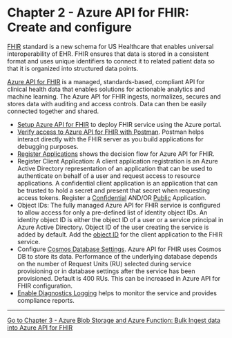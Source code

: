# Chapter 2 - Azure API for FHIR: Create and configure

[FHIR](https://hl7.org/fhir/) standard is a new schema for US Healthcare that enables universal interoperability of EHR. FHIR ensures that data is stored in a consistent format   and uses unique identifiers to connect it to related patient data so that it is organized into structured data points.

[Azure API for FHIR](https://docs.microsoft.com/en-us/azure/healthcare-apis/) is a managed, standards-based, compliant API for clinical health data that enables solutions for actionable analytics and machine learning.
The Azure API for FHIR ingests, normalizes, secures and stores data with auditing and access controls.  Data can then be easily connected together and shared.

* [Setup Azure API for FHIR](https://docs.microsoft.com/en-us/azure/healthcare-apis/fhir-paas-portal-quickstart) to deploy FHIR service using the Azure portal.
* [Verify access to Azure API for FHIR with Postman](https://docs.microsoft.com/en-us/azure/healthcare-apis/access-fhir-postman-tutorial). Postman helps interact directly with the FHIR server as you build applications for debugging purposes.
* [Register Applications](https://docs.microsoft.com/en-us/azure/healthcare-apis/tutorial-1-decision-flow) shows the decision flow for Azure API for FHIR.
* Register Client Application: A client application registration is an Azure Active Directory representation of an application that can be used to authenticate on behalf of a user and request access to resource applications. A confidential client application is an application that can be trusted to hold a secret and present that secret when requesting access tokens.
  Register a [Confidential](https://docs.microsoft.com/en-us/azure/healthcare-apis/register-confidential-azure-ad-client-app) AND/OR [Public](https://docs.microsoft.com/en-us/azure/healthcare-apis/register-public-azure-ad-client-app) Application.
* Object IDs: The fully managed Azure API for FHIR service is configured to allow access for only a pre-defined list of identity object IDs. An identity object ID is either the object ID of a user or a service principal in Azure Active Directory. Object ID of the user creating the service is added by default. Add the [object ID](https://docs.microsoft.com/en-us/azure/healthcare-apis/find-identity-object-ids) for the client application to the FHIR service.
* Configure [Cosmos Database Settings](https://docs.microsoft.com/en-us/azure/healthcare-apis/configure-database). Azure API for FHIR uses Cosmos DB to store its data. Performance of the underlying database depends on the number of Request Units (RU) selected during service provisioning or in database settings after the service has been provisioned. Default is 400 RUs. This can be increased in Azure API for FHIR configuration. 
* [Enable Diagnostics Logging](https://docs.microsoft.com/en-us/azure/healthcare-apis/enable-diagnostic-logging) helps to monitor the service and provides compliance reports.


***

[Go to Chapter 3 - Azure Blob Storage and Azure Function: Bulk Ingest data into Azure API for FHIR](../Chapter3/AzureFunction.md)
